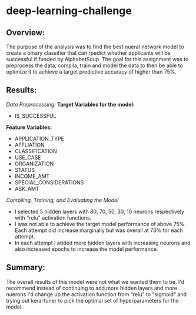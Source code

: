 # deep-learning-challenge

## Overview:
  The purpose of the analysis was to find the best nueral network model to create a binary classifier that can rpedict whether applicants will be successful if funded by AlphabetSoup. The goal for this assignment was to preprocess the data, compila, train and model the data to then be able to optimize it to achieve a target predictive accuracy of higher than 75%.

## Results:
  *Data Preprocessing:*
  **Target Variables for the model:**
  * IS_SUCCESSFUL

    

  **Feature Variables:**
  * APPLICATION_TYPE
  * AFFLIATION
  * CLASSIFICATION
  * USE_CASE
  * ORGANIZATION
  * STATUS
  * INCOME_AMT
  * SPECIAL_CONSIDERATIONS
  * ASK_AMT

*Compiling, Training, and Evaluating the Model*
  * I selected 5 hidden layers with 80, 70, 50, 30, 10 neurons respectively with "relu" activation functions.
  * I was not able to achieve the target model performance of above 75%. Each attempt did increase marginally but was overall at 73% for each attempt.
  * In each attempt I added more hidden layers with increasing neurons and also increased epochs to increase the model performance.

## Summary:

  The overall results of this model were not what we wanted them to be. I'd recommend instead of continuing to add more hidden layers and more nuerons I'd change up the activation function from "relu" to "sigmoid" and trying out kera-tuner to pick the optimal set of hyperparameters for the model.
    
